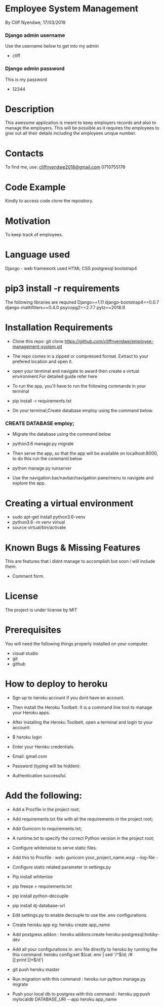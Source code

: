 # Employee System Management

By Cliff Nyendwe, 17/03/2019

### Django admin username

Use the username below to get into my admin
* cliff

### Django admin password

This is my password
* 12344

# Description

This awesome application is meant to keep employers records and also to manage the employers. This will be possible as it requires the employees to give out all their details including the employees unique number.


# Contacts
To find me, use: cliffnyendwe2018@gmail.com
0710755176

# Code Example

Kindly to access code clone the repository.

# Motivation

To keep track of employees.

# Language used

Django - web framework used
HTML
CSS
postgresql
bootstrap4

# pip3 install -r requirements

The following libraries are required
Django==1.11
django-bootstrap4==0.0.7
django-mathfilters==0.4.0
psycopg2==2.7.7
pytz==2018.9


# Installation Requirements

* Clone this repo: git clone https://github.com/cliffnyendwe/employee-management-system.git

* The repo comes in a zipped or compressed format. Extract to your prefered location and open it.

* open your terminal and navigate to award then create a virtual environment.For detailed guide refer here

* To run the app, you'll have to run the following commands in your terminal

* pip install -r requirements.txt
* On your terminal,Create database employ using the command below.

### CREATE DATABASE employ;

* Migrate the database using the command below

* python3.6 manage.py migrate
* Then serve the app, so that the app will be available on localhost:8000, to do this run the command below
* python manage.py runserver
* Use the navigation bar/navbar/navigation pane/menu to navigate and explore the app.

# Creating a virtual environment

* sudo apt-get install python3.6-venv
* python3.6 -m venv virtual
* source virtual/bin/activate

# Known Bugs & Missing Features

This are features that i didnt manage to accomplish but soon i will include them.

* Comment form.

# License
The project is under license by MIT

# Prerequisites
You will need the following things properly installed on your computer.

* visual studio
* git
* github


# How to deploy to heroku

* Sgn up to heroku account if you dont have an account.
* Then install the Heroku Toolbelt. It is a command line tool to manage your Heroku apps.
* After installing the Heroku Toolbelt, open a terminal and login to your account:

* $ heroku login
* Enter your Heroku credentials.
* Email: gmail.com
* Password (typing will be hidden):
* Authentication successful.

# Add the following:

* Add a Procfile in the project root;
* Add requirements.txt file with all the requirements in the project root;
* Add Gunicorn to requirements.txt;
* A runtime.txt to specify the correct Python version in the project root;
* Configure whitenoise to serve static files.

* Add this to Procfile : web: gunicorn your_project_name.wsgi --log-file -

* Configure static related parameter in settings.py
* Pip install whitenise
* pip freeze > requirements.txt
* pip install python-decouple
* pip install dj-database-url
* Edit settings.py to enable decouple to use the .env configurations.
* Create heroku app eg: heroku create app_name
* Add postgress addon : heroku addons:create heroku-postgresql:hobby-dev
* Add all your configurations in .env file directly to heroku by running the this command: heroku config:set $(cat .env | sed '/^$/d; /#[[:print:]]*$/d')
* git push heroku master
* Run migration with this command : heroku run python manage.py migrate
*  Push your local db to postgres with this command : heroku pg:push mylocaldb DATABASE_URI --app heroku app_name

